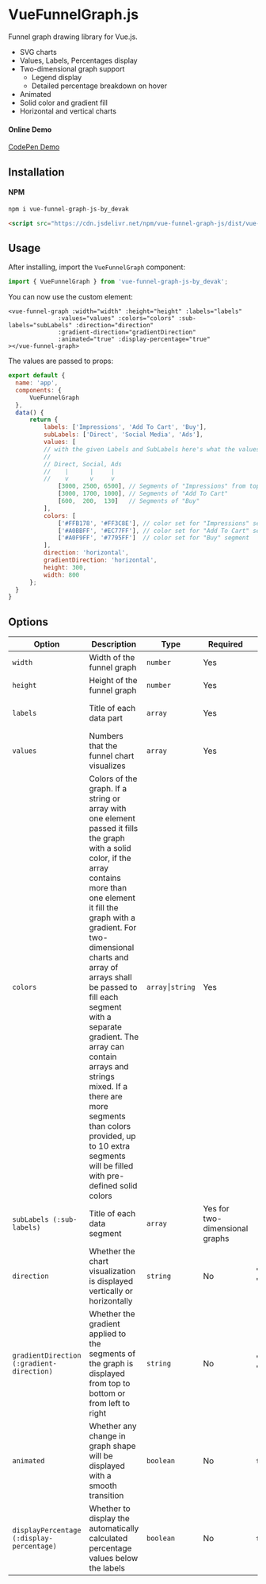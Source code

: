 # VueFunnelGraph.js

Funnel graph drawing library for Vue.js.

* SVG charts
* Values, Labels, Percentages display
* Two-dimensional graph support
  * Legend display
  * Detailed percentage breakdown on hover
* Animated
* Solid color and gradient fill
* Horizontal and vertical charts


#### Online Demo

[CodePen Demo](https://codepen.io/gregh/full/gEBXPK)

## Installation

#### NPM
```js
npm i vue-funnel-graph-js-by_devak
```

```html
<script src="https://cdn.jsdelivr.net/npm/vue-funnel-graph-js/dist/vue-funnel-graph.min.js"></script>
```

## Usage

After installing, import the `VueFunnelGraph` component:

```js
import { VueFunnelGraph } from 'vue-funnel-graph-js-by_devak';
```

You can now use the custom element:
```vue
<vue-funnel-graph :width="width" :height="height" :labels="labels"
              :values="values" :colors="colors" :sub-labels="subLabels" :direction="direction"
              :gradient-direction="gradientDirection"
              :animated="true" :display-percentage="true"
></vue-funnel-graph>
```

The values are passed to props:
```js
export default {
  name: 'app',
  components: {
      VueFunnelGraph
  },
  data() {
      return {
          labels: ['Impressions', 'Add To Cart', 'Buy'],
          subLabels: ['Direct', 'Social Media', 'Ads'],
          values: [
          // with the given Labels and SubLabels here's what the values represent:
          // 
          // Direct, Social, Ads  
          //    |      |     |  
          //    v      v     v
              [3000, 2500, 6500], // Segments of "Impressions" from top to bottom
              [3000, 1700, 1000], // Segments of "Add To Cart"
              [600,  200,  130]   // Segments of "Buy"
          ],
          colors: [
              ['#FFB178', '#FF3C8E'], // color set for "Impressions" segment
              ['#A0BBFF', '#EC77FF'], // color set for "Add To Cart" segment
              ['#A0F9FF', '#7795FF']  // color set for "Buy" segment
          ],
          direction: 'horizontal',
          gradientDirection: 'horizontal',
          height: 300,
          width: 800
      };
  }
}
```

## Options

| Option | Description | Type | Required | Options | Default | Example |
|--------|-------------|------|----------|---------|---------|---------|
| `width` | Width of the funnel graph | `number` | Yes | | 0 | 800 |
| `height` | Height of the funnel graph | `number` | Yes | | 0 | 300 |
| `labels` | Title of each data part | `array` | Yes | | | ['Impressions', 'Add To Cart', 'Buy'] |
| `values` | Numbers that the funnel chart visualizes | `array` | Yes | | | [12000, 4700, 930] |
| `colors` | Colors of the graph. If a string or array with one element passed it fills the graph with a solid color, if the array contains more than one element it fill the graph with a gradient. For two-dimensional charts and array of arrays shall be passed to fill each segment with a separate gradient. The array can contain arrays and strings mixed. If a there are more segments than colors provided, up to 10 extra segments will be filled with pre-defined solid colors | `array⎮string` | Yes | | | [12000, 4700, 930] |
| `subLabels (:sub-labels)` | Title of each data segment | `array` | Yes for two-dimensional graphs | | | ['Direct', 'Social Media', 'Ads'] |
| `direction` | Whether the chart visualization is displayed vertically or horizontally | `string` | No | 'vertical', 'horizontal' | 'horizontal' | |
| `gradientDirection (:gradient-direction)` | Whether the gradient applied to the segments of the graph is displayed from top to bottom or from left to right | `string` | No | 'vertical', 'horizontal' | 'horizontal' |
| `animated` | Whether any change in graph shape will be displayed with a smooth transition | `boolean` | No | `true`, `false` | `true` | `false` |
| `displayPercentage (:display-percentage)` | Whether to display the automatically calculated percentage values below the labels | `boolean` | No | `true`, `false` | `true` | |
